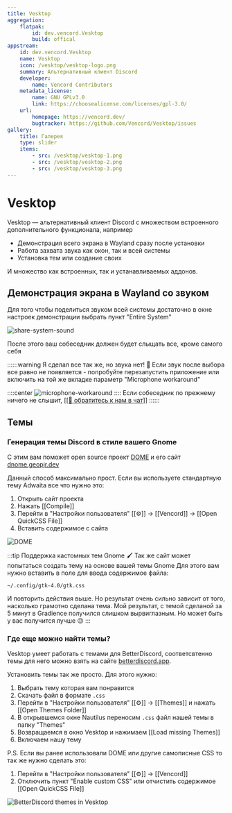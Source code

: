 ```yaml
---
title: Vesktop
aggregation:
    flatpak:
        id: dev.vencord.Vesktop
        build: offical
appstream:
    id: dev.vencord.Vesktop
    name: Vesktop
    icon: /vesktop/vesktop-logo.png
    summary: Альтернативный клиент Discord
    developer: 
        name: Vencord Contributors
    metadata_license:
        name: GNU GPLv3.0
        link: https://choosealicense.com/licenses/gpl-3.0/
    url:
        homepage: https://vencord.dev/
        bugtracker: https://github.com/Vencord/Vesktop/issues
gallery:
    title: Галерея
    type: slider
    items:
        - src: /vesktop/vesktop-1.png
        - src: /vesktop/vesktop-2.png
        - src: /vesktop/vesktop-3.png
---
```


# Vesktop

Vesktop — альтернативный клиент Discord c множеством встроенного дополнительного функционала, например

- Демонстрация всего экрана в Wayland сразу после установки
- Работа захвата звука как окон, так и всей системы
- Установка тем или создание своих

И множество как встроенных, так и устанавливаемых аддонов.

<AGWGallery />

<!--@include: @apps/_parts/install/content-flatpak.md-->

## Демонстрация экрана в Wayland со звуком

Для того чтобы поделиться звуком всей системы достаточно в окне настроек демонстрации выбрать пункт "Entire System"

![share-system-sound](/vesktop/vesktop-share-system-1.gif)

После этого ваш собеседник должен будет слыщать все, кроме самого себя

::::::warning Я сделал все так же, но звука нет! :smiling_face_with_tear:
Если звук после выбора все равно не появляется - попробуйте перезапустить приложение или включить на той же вкладке параметр "Microphone workaround"

::::center
![microphone-workaround](/vesktop/microphone-workaround.png)
::::
Если собеседник по прежнему ничего не слышит, [[[:speech_balloon: обратитесь к нам в чат]]](https://t.me/alt_gnome_chat)
::::::

## Темы

### Генерация темы Discord в стиле вашего Gnome

С этим вам поможет open source проект [DOME](https://github.com/GeopJr/DNOME) и его сайт [dnome.geopjr.dev](https://dnome.geopjr.dev/)

Данный способ максимально прост. Если вы используете стандартную тему Adwaita все что нужно это:

1. Открыть сайт проекта
2. Нажать [[Compile]]
3. Перейти в "Настройки пользователя" [[:gear:]] -> [[Vencord]] -> [[Open QuickCSS File]]
4. Вставить содержимое с сайта

![DOME](/vesktop/theme-DOME-1.gif 'Процесс генерации с использованием DOME')


:::tip Поддержка кастомных тем Gnome :paintbrush:
Так же сайт может попытаться создать тему на основе вашей темы Gnome
Для этого вам нужно вставить в поле для ввода содержимое файла:

`~/.config/gtk-4.0/gtk.css`

И повторить действия выше. Но результат очень сильно зависит от того, насколько грамотно сделана тема.
Мой результат, с темой сделаной за 5 минут в Gradience получился слишком вырвиглазным.
Но может быть у вас получится лучше :wink:
:::

### Где еще можно найти темы?

Vesktop умеет работать с темами для BetterDiscord, соответсвтенно темы для него можно взять на сайте [betterdiscord.app](https://betterdiscord.app/themes).

Установить темы так же просто. Для этого нужно:

1. Выбрать тему которая вам понравится
2. Скачать файл в формате `.css`
3. Перейти в "Настройки пользователя" [[:gear:]] -> [[Themes]] и нажать [[Open Themes Folder]] 
4. В открывшемся окне Nautilus переносим `.css` файл нашей темы в папку "Themes"
5. Возвращаемся в окно Vesktop и нажимаем [[Load missing Themes]]
6. Включаем нашу тему

P.S. Если вы ранее использовали DOME или другие самописные CSS то так же нужно сделать это:

1. Перейти в "Настройки пользователя" [[:gear:]] -> [[Vencord]]
2. Отключить пункт "Enable custom CSS" или отчистить содержимое [[Open QuickCSS File]]

![BetterDiscord themes in Vesktop](/vesktop/themes-better-1.gif 'Установка тем для BetterDiscord')
